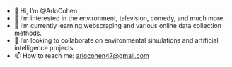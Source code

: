 - 👋 Hi, I’m @ArloCohen
- 👀 I’m interested in the environment, television, comedy, and much more.
- 🌱 I’m currently learning webscraping and various online data collection methods.
- 💞️ I’m looking to collaborate on environmental simulations and artificial intelligence projects.
- 📫 How to reach me: arlocohen47@gmail.com

<!---
ArloCohen/ArloCohen is a ✨ special ✨ repository because its `README.md` (this file) appears on your GitHub profile.
You can click the Preview link to take a look at your changes.
--->
